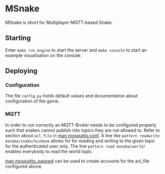 # MSnake

MSnake is short for Multiplayer-MQTT-based Snake.


## Starting

Enter `make run_engine` to start the server and `make console` to start an
example visualisation on the console.

## Deploying


### Configuration

The file `config.py` holds default values and documentation about 
configuration of the game.

### MQTT

In order to run correctly an MQTT-Broker needs to be configured
properly such that snakes cannot publish into topics they are
not allowed to. Refer to section about `acl_file` in
[man mosquitto.conf](https://mosquitto.org/man/mosquitto-conf-5.html).
A line like `pattern readwrite msnake/snake/%u/move` allows for 
for reading and writing to
the given topic for the authenticated user only. The line
`pattern read msnake/world/` enables everybody to read the world
topic.

[man mosquitto_passwd](https://mosquitto.org/man/mosquitto_passwd-1.html)
can be used to create accounts for the acl_file configured above.
